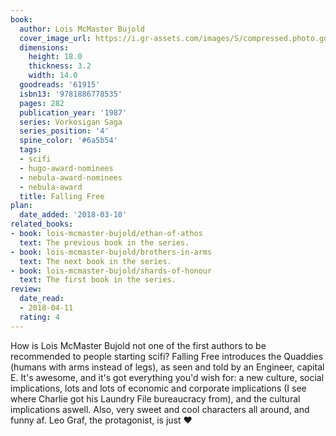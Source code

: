 ```yaml
---
book:
  author: Lois McMaster Bujold
  cover_image_url: https://i.gr-assets.com/images/S/compressed.photo.goodreads.com/books/1386922931l/61915.jpg
  dimensions:
    height: 18.0
    thickness: 3.2
    width: 14.0
  goodreads: '61915'
  isbn13: '9781886778535'
  pages: 282
  publication_year: '1987'
  series: Vorkosigan Saga
  series_position: '4'
  spine_color: '#6a5b54'
  tags:
  - scifi
  - hugo-award-nominees
  - nebula-award-nominees
  - nebula-award
  title: Falling Free
plan:
  date_added: '2018-03-10'
related_books:
- book: lois-mcmaster-bujold/ethan-of-athos
  text: The previous book in the series.
- book: lois-mcmaster-bujold/brothers-in-arms
  text: The next book in the series.
- book: lois-mcmaster-bujold/shards-of-honour
  text: The first book in the series.
review:
  date_read:
  - 2018-04-11
  rating: 4
---
```


How is Lois McMaster Bujold not one of the first authors to be recommended to people starting scifi? Falling Free introduces the Quaddies (humans with arms instead of legs), as seen and told by an Engineer, capital E. It's awesome, and it's got everything you'd wish for: a new culture, social implications, lots and lots of economic and corporate implications (I see where Charlie got his Laundry File bureaucracy from), and the cultural implications aswell. Also, very sweet and cool characters all around, and funny af. Leo Graf, the protagonist, is just ♥
